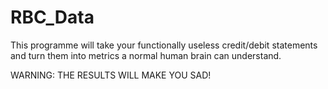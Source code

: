 # RBC_Data

This programme will take your functionally useless credit/debit statements and turn them into metrics
a normal human brain can understand.

WARNING: THE RESULTS WILL MAKE YOU SAD! 

